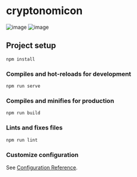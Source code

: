 # cryptonomicon

![image](https://user-images.githubusercontent.com/79443616/201152130-e4cf5e17-1cd2-4ead-bcf7-799cdd5e2e26.png)
![image](https://user-images.githubusercontent.com/79443616/201152173-93dc2b79-b6c5-4f12-b612-93cc752f758a.png)



## Project setup
```
npm install
```

### Compiles and hot-reloads for development
```
npm run serve
```

### Compiles and minifies for production
```
npm run build
```

### Lints and fixes files
```
npm run lint
```

### Customize configuration
See [Configuration Reference](https://cli.vuejs.org/config/).
